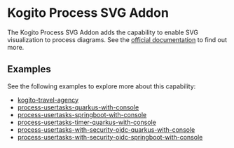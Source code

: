 # Kogito Process SVG Addon

The Kogito Process SVG Addon adds the capability to enable SVG visualization to process diagrams. See
the [official documentation](https://docs.jboss.org/kogito/release/latest/html_single/#con-bpmn-process-svg-addon_kogito-developing-process-services)
to find out more.

## Examples

See the following examples to explore more about this capability:

- [kogito-travel-agency](https://github.com/kiegroup/kogito-examples/tree/stable/kogito-travel-agency)
- [process-usertasks-quarkus-with-console](https://github.com/kiegroup/kogito-examples/tree/stable/process-usertasks-quarkus-with-console)
- [process-usertasks-springboot-with-console](https://github.com/kiegroup/kogito-examples/tree/stable/process-usertasks-springboot-with-console)
- [process-usertasks-timer-quarkus-with-console](https://github.com/kiegroup/kogito-examples/tree/stable/process-usertasks-timer-quarkus-with-console)
- [process-usertasks-with-security-oidc-quarkus-with-console](https://github.com/kiegroup/kogito-examples/tree/stable/process-usertasks-with-security-oidc-quarkus-with-console)
- [process-usertasks-with-security-oidc-springboot-with-console](https://github.com/kiegroup/kogito-examples/tree/stable/process-usertasks-with-security-oidc-springboot-with-console)
